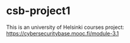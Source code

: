 # csb-project1
This is an university of Helsinki courses project: https://cybersecuritybase.mooc.fi/module-3.1
